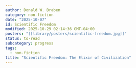 ```yaml
---
author: Donald W. Braben
category: non-fiction
date: "2025-10-07"
id: Scientific Freedom
modified: 2025-10-29 02:14:36 GMT-04:00
posters: "[[library/posters/scientific-freedom.jpg]]"
status: to-read
subcategory: progress
tags:
  - non-fiction
title: "Scientific Freedom: The Elixir of Civilization"
---
```

